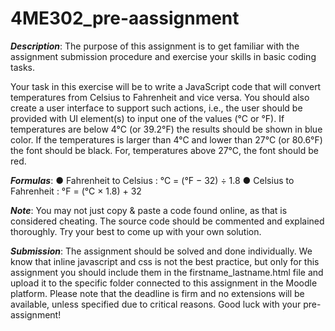 # 4ME302_pre-aassignment

***Description***: The purpose of this assignment is to get familiar with the assignment submission
procedure and exercise your skills in basic coding tasks.

Your task in this exercise will be to write a JavaScript code that will convert temperatures from
Celsius to Fahrenheit and vice versa. You should also create a user interface to support such
actions, i.e., the user should be provided with UI element(s) to input one of the values (°C or °F).
If temperatures are below 4°C (or 39.2°F) the results should be shown in blue color. If the
temperatures is larger than 4°C and lower than 27°C (or 80.6°F) the font should be black. For,
temperatures above 27°C, the font should be red.

***Formulas***:
● Fahrenheit to Celsius : °C = (°F − 32) ÷ 1.8
● Celsius to Fahrenheit : °F = (°C × 1.8) + 32

***Note***:
You may not just copy & paste a code found online, as that is considered cheating. The source
code should be commented and explained thoroughly. Try your best to come up with your own
solution.

***Submission***:
The assignment should be solved and done individually. We know that inline javascript and css
is not the best practice, but only for this assignment you should include them in the
firstname_lastname.html file and upload it to the specific folder connected to this assignment in
the Moodle platform.
Please note that the deadline is firm and no extensions will be available, unless specified due to
critical reasons. Good luck with your pre-assignment!
